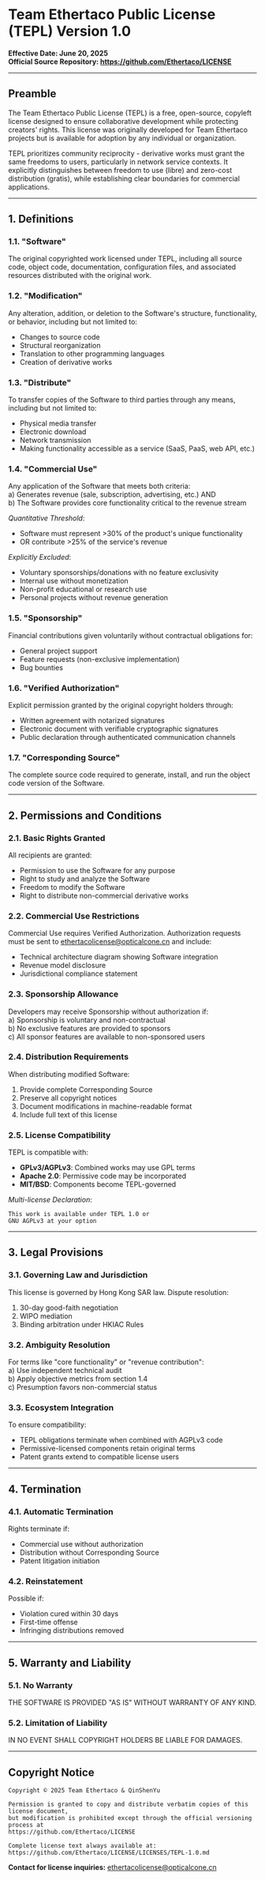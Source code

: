 # Team Ethertaco Public License (TEPL) Version 1.0  
**Effective Date: June 20, 2025**  
**Official Source Repository: https://github.com/Ethertaco/LICENSE**  

---

## Preamble  
The Team Ethertaco Public License (TEPL) is a free, open-source, copyleft license designed to ensure collaborative development while protecting creators' rights. This license was originally developed for Team Ethertaco projects but is available for adoption by any individual or organization.  

TEPL prioritizes community reciprocity - derivative works must grant the same freedoms to users, particularly in network service contexts. It explicitly distinguishes between freedom to use (libre) and zero-cost distribution (gratis), while establishing clear boundaries for commercial applications.  

---

## 1. Definitions  

### 1.1. "Software"  
The original copyrighted work licensed under TEPL, including all source code, object code, documentation, configuration files, and associated resources distributed with the original work.  

### 1.2. "Modification"  
Any alteration, addition, or deletion to the Software's structure, functionality, or behavior, including but not limited to:  
- Changes to source code  
- Structural reorganization  
- Translation to other programming languages  
- Creation of derivative works  

### 1.3. "Distribute"  
To transfer copies of the Software to third parties through any means, including but not limited to:  
- Physical media transfer  
- Electronic download  
- Network transmission  
- Making functionality accessible as a service (SaaS, PaaS, web API, etc.)  

### 1.4. "Commercial Use"  
Any application of the Software that meets both criteria:  
a) Generates revenue (sale, subscription, advertising, etc.) AND  
b) The Software provides core functionality critical to the revenue stream  

*Quantitative Threshold*:  
- Software must represent >30% of the product's unique functionality  
- OR contribute >25% of the service's revenue  

*Explicitly Excluded*:  
- Voluntary sponsorships/donations with no feature exclusivity  
- Internal use without monetization  
- Non-profit educational or research use  
- Personal projects without revenue generation  

### 1.5. "Sponsorship"  
Financial contributions given voluntarily without contractual obligations for:  
- General project support  
- Feature requests (non-exclusive implementation)  
- Bug bounties  

### 1.6. "Verified Authorization"  
Explicit permission granted by the original copyright holders through:  
- Written agreement with notarized signatures  
- Electronic document with verifiable cryptographic signatures  
- Public declaration through authenticated communication channels  

### 1.7. "Corresponding Source"  
The complete source code required to generate, install, and run the object code version of the Software.  

---

## 2. Permissions and Conditions  

### 2.1. Basic Rights Granted  
All recipients are granted:  
- Permission to use the Software for any purpose  
- Right to study and analyze the Software  
- Freedom to modify the Software  
- Right to distribute non-commercial derivative works  

### 2.2. Commercial Use Restrictions  
Commercial Use requires Verified Authorization. Authorization requests must be sent to ethertacolicense@opticalcone.cn and include:  
- Technical architecture diagram showing Software integration  
- Revenue model disclosure  
- Jurisdictional compliance statement  

### 2.3. Sponsorship Allowance  
Developers may receive Sponsorship without authorization if:  
a) Sponsorship is voluntary and non-contractual  
b) No exclusive features are provided to sponsors  
c) All sponsor features are available to non-sponsored users  

### 2.4. Distribution Requirements  
When distributing modified Software:  
1. Provide complete Corresponding Source  
2. Preserve all copyright notices  
3. Document modifications in machine-readable format  
4. Include full text of this license  

### 2.5. License Compatibility  
TEPL is compatible with:  
- **GPLv3/AGPLv3**: Combined works may use GPL terms  
- **Apache 2.0**: Permissive code may be incorporated  
- **MIT/BSD**: Components become TEPL-governed  

*Multi-license Declaration*:  
```  
This work is available under TEPL 1.0 or  
GNU AGPLv3 at your option  
```  

---

## 3. Legal Provisions  

### 3.1. Governing Law and Jurisdiction  
This license is governed by Hong Kong SAR law. Dispute resolution:  
1. 30-day good-faith negotiation  
2. WIPO mediation  
3. Binding arbitration under HKIAC Rules  

### 3.2. Ambiguity Resolution  
For terms like "core functionality" or "revenue contribution":  
a) Use independent technical audit  
b) Apply objective metrics from section 1.4  
c) Presumption favors non-commercial status  

### 3.3. Ecosystem Integration  
To ensure compatibility:  
- TEPL obligations terminate when combined with AGPLv3 code  
- Permissive-licensed components retain original terms  
- Patent grants extend to compatible license users  

---

## 4. Termination  

### 4.1. Automatic Termination  
Rights terminate if:  
- Commercial use without authorization  
- Distribution without Corresponding Source  
- Patent litigation initiation  

### 4.2. Reinstatement  
Possible if:  
- Violation cured within 30 days  
- First-time offense  
- Infringing distributions removed  

---

## 5. Warranty and Liability  

### 5.1. No Warranty  
THE SOFTWARE IS PROVIDED "AS IS" WITHOUT WARRANTY OF ANY KIND.  

### 5.2. Limitation of Liability  
IN NO EVENT SHALL COPYRIGHT HOLDERS BE LIABLE FOR DAMAGES.  

---

## Copyright Notice  

```
Copyright © 2025 Team Ethertaco & QinShenYu

Permission is granted to copy and distribute verbatim copies of this license document, 
but modification is prohibited except through the official versioning process at 
https://github.com/Ethertaco/LICENSE

Complete license text always available at:
https://github.com/Ethertaco/LICENSE/LICENSES/TEPL-1.0.md
```

**Contact for license inquiries:** ethertacolicense@opticalcone.cn
